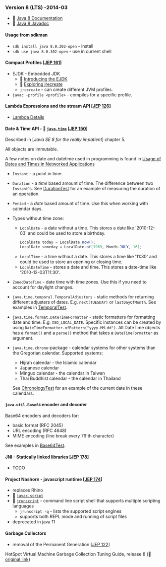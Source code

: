### Version 8 (LTS) -2014-03

* 🔗 [Java 8 Documentation](https://docs.oracle.com/javase/8/docs/)
* 🔗 [Java 8 Javadoc](https://docs.oracle.com/javase/8/docs/api/index.html?overview-summary.html)

#### Usage from sdkman

* `sdk install java 8.0.302-open` - install
* `sdk use java 8.0.302-open` - use in current shell

#### Compact Profiles [[JEP 161](https://openjdk.java.net/jeps/161)]

* EJDK - Embedded JDK
  * 🔗 [Introducing the EJDK](https://blogs.oracle.com/jtc/introducing-the-ejdk)
  * 🔗 [Exploring jrecreate](https://www.baeldung.com/jrecreate)
  * `jrecreate` - can create different JVM profiles.
* `javac -profile <profile>` - compiles for a specific profile.

#### Lambda Expressions and the stream API [[JEP 126](https://openjdk.java.net/jeps/126)]

* [Lambda Details](./lambda/lambda)

#### Date & Time API - 🔗 [`java.time`](https://docs.oracle.com/javase/8/docs/api/index.html?java/time/package-summary.html) [[JEP 150](https://openjdk.java.net/jeps/150)]

Described in [*Java SE 8 for the really impatient*] chapter 5.

All objects are immutable.

A few notes on date and datetime used in programming is found in [Usage of Dates and Times in Networked Applications](../../../time/usage-of-dates.md)

* `Instant` - a point in time.
* `Duration` - a *time* based amount of time. The difference between two `Instant`'s. See [DurationTest](./time/DurationTest.java) for an example of measuring the duration of an operation.
* `Period` - a *date* based amount of time. Use this when working with calendar days.
* Types without time zone:
  * `LocalDate` - a date without a time. This stores a date like '2010-12-03' and could be used to store a birthday.
    ```java
    LocalDate today = LocalDate.now();
    LocalDate someday = LocalDate.of(1969, Month.JULY, 16);
    ```
  * `LocalTime` - a time without a date. This stores a time like '11:30' and could be used to store an opening or closing time.
  * `LocalDateTime` - stores a date and time. This stores a date-time like '2010-12-03T11:30'.
* `ZonedDateTime` - date time with time zones. Use this if you need to account for daylight changes.
* `java.time.temporal.TemporalAdjusters` - static methods for returning different adjusters of dates. E.g. `next(TUESDAY)` or `lastDayOfMonth`. See examples in [TemporalTest](./time/TemporalTest.java).
* `java.time.format.DateTimeFormatter` - static formatters for formatting date and time. E.g. `ISO_LOCAL_DATE`. Specific instances can be created by using `DateTimeFormatter.ofPattern("yyyy-MM-dd")`. All DateTime objects has a `format()` and a `parse()` method that takes a `DateTimeFormatter` as argument.
* `java.time.chrono`-package - calendar systems for other systems than the Gregorian calendar. Supported systems:
  * Hijrah calendar - the Islamic calendar
  * Japanese calendar
  * Minguo calendar - the calendar in Taiwan
  * Thai Buddhist calendar - the calendar in Thailand

  See [ChronologyTest](./time/ChronologyTest.java) for an example of the current date in these calendars.

#### `java.util.Base64` encoder and decoder

Base64 encoders and decoders for:
* basic format (RFC 2045)
* URL encoding (RFC 4648)
* MIME encoding (line break every 76'th character)

See examples in [Base64Test](./util/Base64Test.java).

#### JNI - Statically linked libraries [[JEP 178](https://openjdk.java.net/jeps/178)]

* TODO

#### Project Nashorn - javascript runtime [[JEP 174](https://openjdk.java.net/jeps/174)]

* replaces Rhino
* 🔗 [`javax.script`](https://docs.oracle.com/javase/8/docs/api/index.html?javax/script/package-summary.html)
* 🔗 [`jrunscript`](https://docs.oracle.com/javase/8/docs/technotes/tools/windows/jrunscript.html) - command line script shell that supports multiple scripting languages
  * `jrunscript -q` - lists the supported script engines
  * supports both REPL mode and running of script files
* deprecated in java 11

#### Garbage Collectors

* removal of the Permanent Generation [[JEP 122](https://openjdk.java.net/jeps/122)]

HotSpot Virtual Machine Garbage Collection Tuning Guide, release 8 (🔗 [original link](https://docs.oracle.com/javase/8/docs/technotes/guides/vm/gctuning/index.html))
